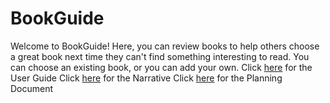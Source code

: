 # BookGuide
Welcome to BookGuide! Here, you can review books to help others choose a great book next time they can't find something interesting to read. You can choose an existing book, or you can add your own.
Click [here](https://github.com/CoolCoderSJ/BookGuide/wiki/User-Guide) for the User Guide
Click [here](https://github.com/CoolCoderSJ/BookGuide/wiki/home) for the Narrative
Click [here](https://github.com/CoolCoderSJ/BookGuide/projects/1) for the Planning Document
